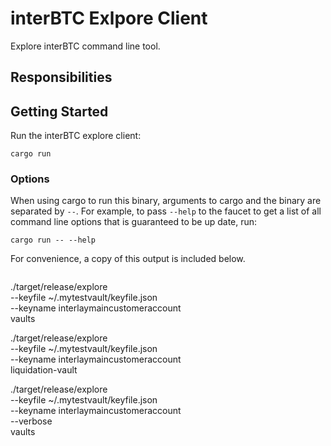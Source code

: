 # interBTC Exlpore Client

Explore interBTC command line tool.

## Responsibilities

## Getting Started

Run the interBTC explore client:

```
cargo run
```

### Options

When using cargo to run this binary, arguments to cargo and the binary are separated by `--`. For example, to pass `--help` to the faucet to get a list of all command line options that is guaranteed to be up date, run:

```
cargo run -- --help
```

For convenience, a copy of this output is included below.
```
```

./target/release/explore \
--keyfile ~/.mytestvault/keyfile.json \
--keyname interlaymaincustomeraccount \
vaults

./target/release/explore \
--keyfile ~/.mytestvault/keyfile.json \
--keyname interlaymaincustomeraccount \
liquidation-vault

./target/release/explore \
--keyfile ~/.mytestvault/keyfile.json \
--keyname interlaymaincustomeraccount \
--verbose \
vaults
